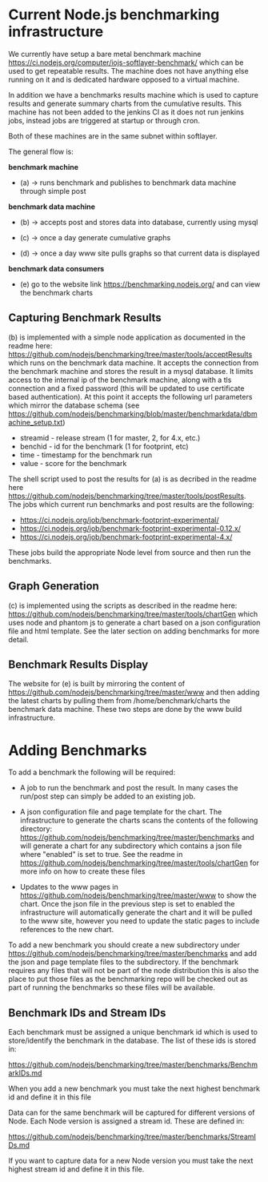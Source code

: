 # Current Node.js benchmarking infrastructure

We currently have setup a bare metal benchmark machine
https://ci.nodejs.org/computer/iojs-softlayer-benchmark/ which can 
be used to get repeatable results.  The machine does not have anything
else running on it and is dedicated hardware opposed to a virtual
machine.

In addition we have a benchmarks results machine which is used to 
capture results and generate summary charts from the cumulative
results.  This machine has not been added to the jenkins CI as
it does not run jenkins jobs, instead jobs are triggered
at startup or through cron.

Both of these machines are in the same subnet within softlayer.

The general flow is:

**benchmark machine**

* (a) -> runs benchmark and publishes to benchmark data machine through simple post

**benchmark data machine** 

* (b) -> accepts post and stores data into database, currently using mysql 

* (c) -> once a day generate cumulative graphs

* (d) -> once a day www site pulls graphs so that current data is displayed

**benchmark data consumers**

* (e) go to the website link https://benchmarking.nodejs.org/ and can view the benchmark charts


## Capturing Benchmark Results

(b) is implemented with a simple node application as documented in the 
readme here:  https://github.com/nodejs/benchmarking/tree/master/tools/acceptResults
which runs on the benchmark data machine.  It accepts the connection from
the benchmark machine and stores the result in a mysql database.
It limits access to the internal ip of the benchmark machine,
along with a tls connection and a fixed password (this will be updated to use
certificate based authentication). At this point it accepts the following url
parameters which mirror the database schema (see 
https://github.com/nodejs/benchmarking/blob/master/benchmarkdata/dbmachine_setup.txt)

* streamid  - release stream (1 for master, 2, for 4.x, etc.)
* benchid   - id for the benchmark (1 for footprint, etc)
* time      - timestamp for the benchmark run
* value     - score for the benchmark

The shell script used to post the results for (a) is as decribed in the 
readme here https://github.com/nodejs/benchmarking/tree/master/tools/postResults.
The jobs which current run benchmarks and post results are the following:

* https://ci.nodejs.org/job/benchmark-footprint-experimental/
* https://ci.nodejs.org/job/benchmark-footprint-experimental-0.12.x/
* https://ci.nodejs.org/job/benchmark-footprint-experimental-4.x/

These jobs build the appropriate Node level from source and then 
run the benchmarks.


## Graph Generation

(c) is implemented using the scripts as described in the readme 
here: https://github.com/nodejs/benchmarking/tree/master/tools/chartGen which
uses node and phantom js to generate a chart based on a json configuration file
and html template.  See the later section on adding benchmarks for more detail.

## Benchmark Results Display

The website for (e) is built by mirroring the content of 
https://github.com/nodejs/benchmarking/tree/master/www and then adding
the latest charts by pulling them from /home/benchmark/charts the benchmark
data machine. These two steps are done by the www build infrastructure.


# Adding Benchmarks

To add a benchmark the following will be required:

* A job to run the benchmark and post the result.  In many cases the 
  run/post step can simply be added to an existing job.

* A json configuration file and page template for the chart.  The 
 infrastructure to generate the charts scans the contents of the
 following directory:
 https://github.com/nodejs/benchmarking/tree/master/benchmarks 
 and will generate a chart for any subdirectory which contains
 a json file where "enabled" is set to true. See the readme in
 https://github.com/nodejs/benchmarking/tree/master/tools/chartGen
 for more info on how to create these files

* Updates to the www pages in
  https://github.com/nodejs/benchmarking/tree/master/www
  to show the chart. Once the json file in the previous step
  is set to enabled the infrastructure will automatically
  generate the chart and it will be pulled to the www
  site, however you need to update the static pages to 
  include references to the new chart.

To add a new benchmark you should create a new subdirectory 
under https://github.com/nodejs/benchmarking/tree/master/benchmarks
and add the json and page template files to the subdirectory.
If the benchmark requires any files that will not be part
of the node distribution this is also the place to put those
files as the benchmarking repo will be checked out as part of
running the benchmarks so these files will be available.

## Benchmark IDs and Stream IDs

Each benchmark must be assigned a unique benchmark id which 
is used to store/identify the benchmark  in the database. The
list of these ids is stored in:

https://github.com/nodejs/benchmarking/tree/master/benchmarks/BenchmarkIDs.md

When you add a new benchmark you must take the next highest
benchmark id and define it in this file

Data can for the same benchmark will be captured for 
different versions of Node.  Each Node version is assigned a
stream id.  These are defined in:

https://github.com/nodejs/benchmarking/tree/master/benchmarks/StreamIDs.md

If you want to capture data for a new Node version you must
take the next highest stream id and define it in this file.

